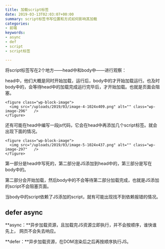 ```yaml
---
title: 加载script标签
date: 2019-03-13T02:03:07+00:00
summary: script标签书写位置和方式如何影响其加载
categories:
- 前端
keywords:
- async
- def
- script
- script标签

---
```

将script标签写在2个地方——head中和body中——进行观察：

head中，他们大概是同时开始加载，运行后，body中的才开始加载运行。也及时body中的，会等待head中的加载完成运行完毕后，才开始加载。也就是页面会阻塞。

    <figure class="wp-block-image">
      <img src="/uploads/2019/03/image-4-1024x409.png" alt="" class="wp-image-296"   /> 
    </figure> 

还有可能在head中编写一段js代码，它会在head中再添加几个script标签。就会出现下面的情况。

    <figure class="wp-block-image">
      <img src="/uploads/2019/03/image-5-1024x437.png" alt="" class="wp-image-297"   />
    </figure> 

第一部分是head中写死的，第二部分是JS添加到head中的，第三部分是写在body中的。

第二部分会开始加载，然后body中的不会等待第二部分加载完成，也就是JS添加的script不会阻塞页面。

当body中的script依赖了JS添加的script，就有可能出现找不到依赖报错的情况。

## **defer async**

**async：**异步加载资源，且加载完JS资源立即执行，并不会按顺序，谁快谁先上， 网页不会失去响应。

**defer：**异步加载资源，在DOM渲染后之后再按顺序执行JS。